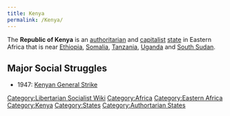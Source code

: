 ```yaml
---
title: Kenya
permalink: /Kenya/
---
```


The **Republic of Kenya** is an
[authoritarian](authoritarianism "wikilink") and
[capitalist](Capitalism "wikilink") [state](List_of_States "wikilink")
in Eastern Africa that is near [Ethiopia](Ethiopia "wikilink"),
[Somalia](Somalia "wikilink"), [Tanzania](Tanzania "wikilink"),
[Uganda](Uganda "wikilink") and [South Sudan](South_Sudan "wikilink").

## Major Social Struggles

- 1947: [Kenyan General Strike](Kenyan_General_Strike_(1947) "wikilink")

[Category:Libertarian Socialist
Wiki](Category:Libertarian_Socialist_Wiki "wikilink")
[Category:Africa](Category:Africa "wikilink") [Category:Eastern
Africa](Category:Eastern_Africa "wikilink")
[Category:Kenya](Category:Kenya "wikilink")
[Category:States](Category:States "wikilink") [Category:Authortarian
States](Category:Authortarian_States "wikilink")